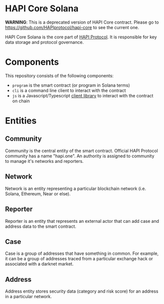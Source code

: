 # HAPI Core Solana

**WARNING**: This is a deprecated version of HAPI Core contract. Please go to https://github.com/HAPIprotocol/hapi-core to see the current one.

HAPI Core Solana is the core part of [HAPI Protocol](https://hapi.one/). It is responsible for key data storage and protocol governance.

# Components

This repository consists of the following components:
- `program` is the smart contract (or program in Solana terms)
- `cli` is a command line client to interact with the contract
- `js` is a Javascript/Typescript [client library](https://www.npmjs.com/package/@hapi.one/solana-client) to interact with the contract on chain

# Entities

## Community

Community is the central entity of the smart contract. Official HAPI Protocol community has a name "hapi.one". An authority is assigned to community to manage it's networks and reporters.

## Network

Network is an entity representing a particular blockchain network (i.e. Solana, Ethereum, Near or else).

## Reporter

Reporter is an entity that represents an external actor that can add case and address data to the smart contract.

## Case

Case is a group of addresses that have something in common. For example, it can be a group of addresses traced from a particular exchange hack or associated with a darknet market.

## Address

Address entity stores security data (category and risk score) for an address in a particular network.
